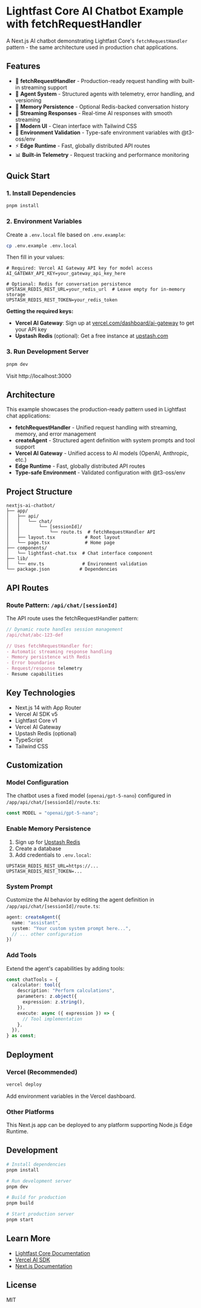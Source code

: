 # Lightfast Core AI Chatbot Example with fetchRequestHandler

A Next.js AI chatbot demonstrating Lightfast Core's `fetchRequestHandler` pattern - the same architecture used in production chat applications.

## Features

- 🚀 **fetchRequestHandler** - Production-ready request handling with built-in streaming support
- 🤖 **Agent System** - Structured agents with telemetry, error handling, and versioning
- 💾 **Memory Persistence** - Optional Redis-backed conversation history  
- 🔄 **Streaming Responses** - Real-time AI responses with smooth streaming
- 🎨 **Modern UI** - Clean interface with Tailwind CSS
- 🔐 **Environment Validation** - Type-safe environment variables with @t3-oss/env
- ⚡ **Edge Runtime** - Fast, globally distributed API routes
- 📊 **Built-in Telemetry** - Request tracking and performance monitoring

## Quick Start

### 1. Install Dependencies

```bash
pnpm install
```

### 2. Environment Variables

Create a `.env.local` file based on `.env.example`:

```bash
cp .env.example .env.local
```

Then fill in your values:

```env
# Required: Vercel AI Gateway API key for model access
AI_GATEWAY_API_KEY=your_gateway_api_key_here

# Optional: Redis for conversation persistence
UPSTASH_REDIS_REST_URL=your_redis_url  # Leave empty for in-memory storage
UPSTASH_REDIS_REST_TOKEN=your_redis_token
```

**Getting the required keys:**
- **Vercel AI Gateway**: Sign up at [vercel.com/dashboard/ai-gateway](https://vercel.com/dashboard/ai-gateway) to get your API key
- **Upstash Redis** (optional): Get a free instance at [upstash.com](https://upstash.com)

### 3. Run Development Server

```bash
pnpm dev
```

Visit http://localhost:3000

## Architecture

This example showcases the production-ready pattern used in Lightfast chat applications:

- **fetchRequestHandler** - Unified request handling with streaming, memory, and error management
- **createAgent** - Structured agent definition with system prompts and tool support
- **Vercel AI Gateway** - Unified access to AI models (OpenAI, Anthropic, etc.)
- **Edge Runtime** - Fast, globally distributed API routes
- **Type-safe Environment** - Validated configuration with @t3-oss/env

## Project Structure

```
nextjs-ai-chatbot/
├── app/
│   ├── api/
│   │   └── chat/
│   │       └── [sessionId]/
│   │           └── route.ts  # fetchRequestHandler API
│   ├── layout.tsx           # Root layout
│   └── page.tsx             # Home page
├── components/
│   └── lightfast-chat.tsx  # Chat interface component
├── lib/
│   └── env.ts              # Environment validation
└── package.json           # Dependencies
```

## API Routes

### Route Pattern: `/api/chat/[sessionId]`

The API route uses the fetchRequestHandler pattern:

```typescript
// Dynamic route handles session management
/api/chat/abc-123-def

// Uses fetchRequestHandler for:
- Automatic streaming response handling
- Memory persistence with Redis
- Error boundaries
- Request/response telemetry
- Resume capabilities
```

## Key Technologies

- Next.js 14 with App Router
- Vercel AI SDK v5
- Lightfast Core v1
- Vercel AI Gateway
- Upstash Redis (optional)
- TypeScript
- Tailwind CSS

## Customization

### Model Configuration

The chatbot uses a fixed model (`openai/gpt-5-nano`) configured in `/app/api/chat/[sessionId]/route.ts`:

```typescript
const MODEL = "openai/gpt-5-nano";
```

### Enable Memory Persistence

1. Sign up for [Upstash Redis](https://upstash.com)
2. Create a database
3. Add credentials to `.env.local`:

```env
UPSTASH_REDIS_REST_URL=https://...
UPSTASH_REDIS_REST_TOKEN=...
```

### System Prompt

Customize the AI behavior by editing the agent definition in `/app/api/chat/[sessionId]/route.ts`:

```typescript
agent: createAgent({
  name: "assistant",
  system: "Your custom system prompt here...",
  // ... other configuration
})
```

### Add Tools

Extend the agent's capabilities by adding tools:

```typescript
const chatTools = {
  calculator: tool({
    description: "Perform calculations",
    parameters: z.object({
      expression: z.string(),
    }),
    execute: async ({ expression }) => {
      // Tool implementation
    },
  }),
} as const;
```

## Deployment

### Vercel (Recommended)

```bash
vercel deploy
```

Add environment variables in the Vercel dashboard.

### Other Platforms

This Next.js app can be deployed to any platform supporting Node.js Edge Runtime.

## Development

```bash
# Install dependencies
pnpm install

# Run development server
pnpm dev

# Build for production
pnpm build

# Start production server
pnpm start
```

## Learn More

- [Lightfast Core Documentation](https://docs.lightfast.ai)
- [Vercel AI SDK](https://sdk.vercel.ai)
- [Next.js Documentation](https://nextjs.org/docs)

## License

MIT